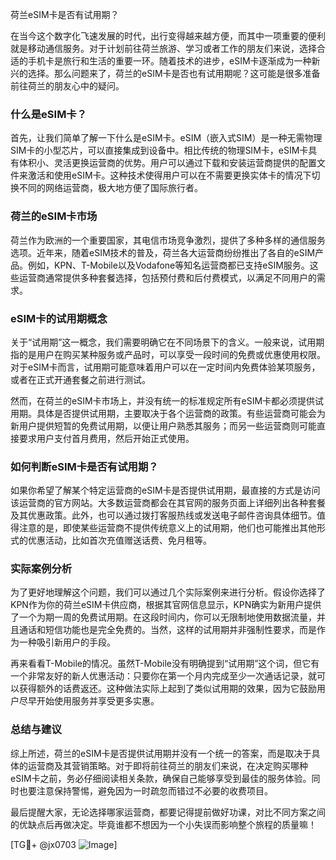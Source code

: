 荷兰eSIM卡是否有试用期？

在当今这个数字化飞速发展的时代，出行变得越来越方便，而其中一项重要的便利就是移动通信服务。对于计划前往荷兰旅游、学习或者工作的朋友们来说，选择合适的手机卡是旅行和生活的重要一环。随着技术的进步，eSIM卡逐渐成为一种新兴的选择。那么问题来了，荷兰的eSIM卡是否也有试用期呢？这可能是很多准备前往荷兰的朋友心中的疑问。

### 什么是eSIM卡？

首先，让我们简单了解一下什么是eSIM卡。eSIM（嵌入式SIM）是一种无需物理SIM卡的小型芯片，可以直接集成到设备中。相比传统的物理SIM卡，eSIM卡具有体积小、灵活更换运营商的优势。用户可以通过下载和安装运营商提供的配置文件来激活和使用eSIM卡。这种技术使得用户可以在不需要更换实体卡的情况下切换不同的网络运营商，极大地方便了国际旅行者。

### 荷兰的eSIM卡市场

荷兰作为欧洲的一个重要国家，其电信市场竞争激烈，提供了多种多样的通信服务选项。近年来，随着eSIM技术的普及，荷兰各大运营商纷纷推出了各自的eSIM产品。例如，KPN、T-Mobile以及Vodafone等知名运营商都已支持eSIM服务。这些运营商通常提供多种套餐选择，包括预付费和后付费模式，以满足不同用户的需求。

### eSIM卡的试用期概念

关于“试用期”这一概念，我们需要明确它在不同场景下的含义。一般来说，试用期指的是用户在购买某种服务或产品时，可以享受一段时间的免费或优惠使用权限。对于eSIM卡而言，试用期可能意味着用户可以在一定时间内免费体验某项服务，或者在正式开通套餐之前进行测试。

然而，在荷兰的eSIM卡市场上，并没有统一的标准规定所有eSIM卡都必须提供试用期。具体是否提供试用期，主要取决于各个运营商的政策。有些运营商可能会为新用户提供短暂的免费试用期，以便让用户熟悉其服务；而另一些运营商则可能直接要求用户支付首月费用，然后开始正式使用。

### 如何判断eSIM卡是否有试用期？

如果你希望了解某个特定运营商的eSIM卡是否提供试用期，最直接的方式是访问该运营商的官方网站。大多数运营商都会在其官网的服务页面上详细列出各种套餐及其优惠政策。此外，也可以通过拨打客服热线或发送电子邮件咨询具体细节。值得注意的是，即使某些运营商不提供传统意义上的试用期，他们也可能推出其他形式的优惠活动，比如首次充值赠送话费、免月租等。

### 实际案例分析

为了更好地理解这个问题，我们可以通过几个实际案例来进行分析。假设你选择了KPN作为你的荷兰eSIM卡供应商，根据其官网信息显示，KPN确实为新用户提供了一个为期一周的免费试用期。在这段时间内，你可以无限制地使用数据流量，并且通话和短信功能也是完全免费的。当然，这样的试用期并非强制性要求，而是作为一种吸引新用户的手段。

再来看看T-Mobile的情况。虽然T-Mobile没有明确提到“试用期”这个词，但它有一个非常友好的新人优惠活动：只要你在第一个月内完成至少一次通话记录，就可以获得额外的话费返还。这种做法实际上起到了类似试用期的效果，因为它鼓励用户尽早开始使用服务并享受更多实惠。

### 总结与建议

综上所述，荷兰的eSIM卡是否提供试用期并没有一个统一的答案，而是取决于具体的运营商及其营销策略。对于即将前往荷兰的朋友们来说，在决定购买哪种eSIM卡之前，务必仔细阅读相关条款，确保自己能够享受到最佳的服务体验。同时也要注意保持警惕，避免因为一时疏忽而错过不必要的收费项目。

最后提醒大家，无论选择哪家运营商，都要记得提前做好功课，对比不同方案之间的优缺点后再做决定。毕竟谁都不想因为一个小失误而影响整个旅程的质量嘛！

[TG💪+ @jx0703 ![Image](https://github.com/user-attachments/assets/dbca1d08-cadb-493c-b0ec-ad6f7a83f270)]